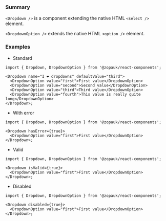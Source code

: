 ### Summary

`<Dropdown />` is a component extending the native HTML `<select />` element.

`<DropdownOption />` extends the native HTML `<option />` element.

### Examples

- Standard

```tsx
import { Dropdown, DropdownOption } from '@zopauk/react-components';

<Dropdown name="I ❤️ dropdowns" defaultValue="third">
  <DropdownOption value="first">First value</DropdownOption>
  <DropdownOption value="second">Second value</DropdownOption>
  <DropdownOption value="third">Third value</DropdownOption>
  <DropdownOption value="fourth">This value is really quite long</DropdownOption>
</Dropdown>;
```

- With error

```tsx
import { Dropdown, DropdownOption } from '@zopauk/react-components';

<Dropdown hasError={true}>
  <DropdownOption value="first">First value</DropdownOption>
</Dropdown>;
```

- Valid

```tsx
import { Dropdown, DropdownOption } from '@zopauk/react-components';

<Dropdown isValid={true}>
  <DropdownOption value="first">First value</DropdownOption>
</Dropdown>;
```

- Disabled

```tsx
import { Dropdown, DropdownOption } from '@zopauk/react-components';

<Dropdown disabled={true}>
  <DropdownOption value="first">First value</DropdownOption>
</Dropdown>;
```
